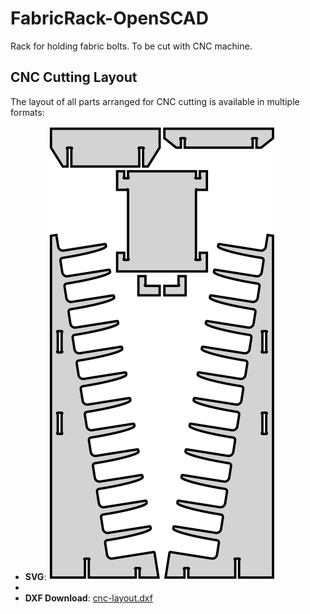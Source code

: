 # FabricRack-OpenSCAD
Rack for holding fabric bolts. To be cut with CNC machine.

## CNC Cutting Layout

The layout of all parts arranged for CNC cutting is available in multiple formats:

- **SVG**: ![CNC Layout](cnc-layout.svg)
- 
- **DXF Download**: [cnc-layout.dxf](cnc-layout.dxf)
